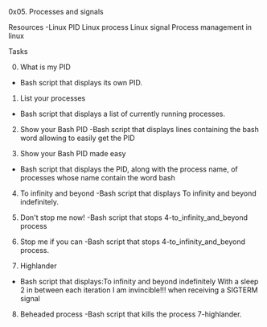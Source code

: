 0x05. Processes and signals

Resources
-Linux PID
Linux process
Linux signal
Process management in linux

Tasks

0. What is my PID
- Bash script that displays its own PID.

1. List your processes
- Bash script that displays a list of currently running processes.

2. Show your Bash PID
-Bash script that displays lines containing the bash word allowing to easily get the PID

3. Show your Bash PID made easy
- Bash script that displays the PID, along with the process name, of processes whose name contain the word bash

4. To infinity and beyond
-Bash script that displays To infinity and beyond indefinitely.

5. Don't stop me now!
-Bash script that stops 4-to_infinity_and_beyond process

6. Stop me if you can
-Bash script that stops 4-to_infinity_and_beyond process.

7. Highlander
- Bash script that displays:To infinity and beyond indefinitely
With a sleep 2 in between each iteration
I am invincible!!! when receiving a SIGTERM signal

8. Beheaded process
-Bash script that kills the process 7-highlander.
